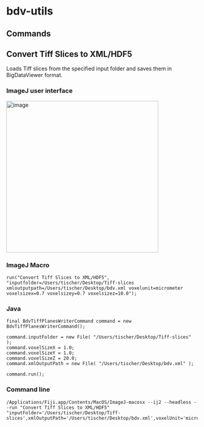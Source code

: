 # bdv-utils


## Commands

## Convert Tiff Slices to XML/HDF5

Loads Tiff slices from the specified input folder and saves them in BigDataViewer format.

### ImageJ user interface

<img width="400" alt="image" src="https://user-images.githubusercontent.com/2157566/67705500-67f5bc80-f9b7-11e9-88c6-df99310166b3.png">

### ImageJ Macro

```
run("Convert Tiff Slices to XML/HDF5", "inputfolder=/Users/tischer/Desktop/Tiff-slices xmloutputpath=/Users/tischer/Desktop/bdv.xml voxelunit=micrometer voxelsizex=0.7 voxelsizey=0.7 voxelsizez=10.0");
```

### Java

```
final BdvTiffPlanesWriterCommand command = new BdvTiffPlanesWriterCommand();

command.inputFolder = new File( "/Users/tischer/Desktop/Tiff-slices" );
command.voxelSizeX = 1.0;
command.voxelSizeY = 1.0;
command.voxelSizeZ = 20.0;
command.xmlOutputPath = new File( "/Users/tischer/Desktop/bdv.xml" );

command.run();
```

### Command line

```
/Applications/Fiji.app/Contents/MacOS/ImageJ-macosx --ij2 --headless --run "Convert Tiff Slices to XML/HDF5" "inputFolder='/Users/tischer/Desktop/Tiff-slices',xmlOutputPath='/Users/tischer/Desktop/bdv.xml',voxelUnit='micrometer',voxelSizeX='0.7',voxelSizeY='0.7',voxelSizeZ='10.0'"
```
